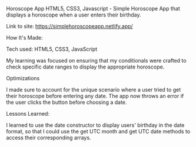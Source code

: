 Horoscope App
HTML5, CSS3, Javascript - Simple Horoscope App that displays a horoscope when a user enters their birthday.

Link to site: https://simplehoroscopeapp.netlify.app/

How It's Made:

Tech used: HTML5, CSS3, JavaScript


My learning was focused on ensuring that my conditionals were crafted to check specific date ranges to display the appropriate horoscope.

Optimizations


I made sure to account for the unique scenario where a user tried to get their horoscope before entering any date. The app now throws an error if the user clicks the button before choosing a date.

Lessons Learned:

I learned to use the date constructor to display users' birthday in the date format, so that I could use the get UTC month and get UTC date methods to access their corresponding arrays.


